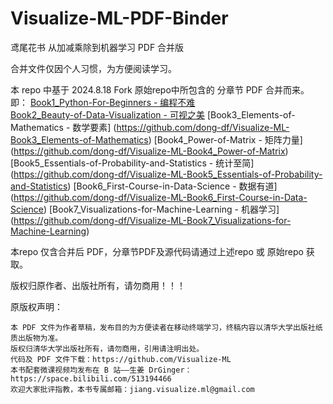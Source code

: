 # Visualize-ML-PDF-Binder
鸢尾花书 从加减乘除到机器学习 PDF 合并版

合并文件仅因个人习惯，为方便阅读学习。

本 repo 中基于 2024.8.18 Fork 原始repo中所包含的 分章节 PDF 合并而来。即：
  [Book1_Python-For-Beginners - 编程不难](https://github.com/dong-df/Visualize-ML-Book1_Python-For-Beginners)  
  [Book2_Beauty-of-Data-Visualization - 可视之美](https://github.com/dong-df/Visualize-ML-Book2_Beauty-of-Data-Visualization)
  [Book3_Elements-of-Mathematics - 数学要素] (https://github.com/dong-df/Visualize-ML-Book3_Elements-of-Mathematics)
  [Book4_Power-of-Matrix - 矩阵力量] (https://github.com/dong-df/Visualize-ML-Book4_Power-of-Matrix)
  [Book5_Essentials-of-Probability-and-Statistics - 统计至简] (https://github.com/dong-df/Visualize-ML-Book5_Essentials-of-Probability-and-Statistics)
  [Book6_First-Course-in-Data-Science - 数据有道] (https://github.com/dong-df/Visualize-ML-Book6_First-Course-in-Data-Science)
  [Book7_Visualizations-for-Machine-Learning - 机器学习] (https://github.com/dong-df/Visualize-ML-Book7_Visualizations-for-Machine-Learning)

本repo 仅含合并后 PDF，分章节PDF及源代码请通过上述repo 或 原始repo 获取。

版权归原作者、出版社所有，请勿商用！！！


原版权声明：
~~~
本 PDF 文件为作者草稿，发布目的为方便读者在移动终端学习，终稿内容以清华大学出版社纸质出版物为准。
版权归清华大学出版社所有，请勿商用，引用请注明出处。
代码及 PDF 文件下载：https://github.com/Visualize-ML
本书配套微课视频均发布在 B 站——生姜 DrGinger：https://space.bilibili.com/513194466
欢迎大家批评指教，本书专属邮箱：jiang.visualize.ml@gmail.com
~~~



